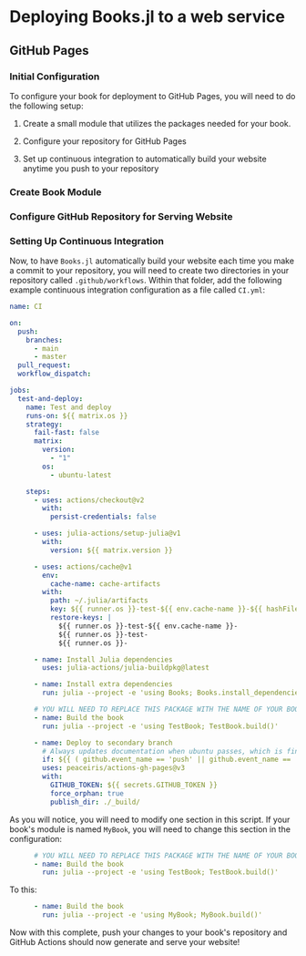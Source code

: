 # Deploying Books.jl to a web service

## GitHub Pages

### Initial Configuration

To configure your book for deployment to GitHub Pages, you will need to do the following setup:

1. Create a small module that utilizes the packages needed for your book.

2. Configure your repository for GitHub Pages

3. Set up continuous integration to automatically build your website anytime you push to your repository

### Create Book Module



### Configure GitHub Repository for Serving Website



### Setting Up Continuous Integration

Now, to have `Books.jl` automatically build your website each time you make a commit to your repository, you will need to create two directories in your repository called `.github/workflows`.
Within that folder, add the following example continuous integration configuration as a file called `CI.yml`:

```yml
name: CI

on:
  push:
    branches:
      - main
      - master
  pull_request:
  workflow_dispatch:

jobs:
  test-and-deploy:
    name: Test and deploy
    runs-on: ${{ matrix.os }}
    strategy:
      fail-fast: false
      matrix:
        version:
          - "1"
        os:
          - ubuntu-latest

    steps:
      - uses: actions/checkout@v2
        with:
          persist-credentials: false

      - uses: julia-actions/setup-julia@v1
        with:
          version: ${{ matrix.version }}

      - uses: actions/cache@v1
        env:
          cache-name: cache-artifacts
        with:
          path: ~/.julia/artifacts
          key: ${{ runner.os }}-test-${{ env.cache-name }}-${{ hashFiles('**/Project.toml') }}
          restore-keys: |
            ${{ runner.os }}-test-${{ env.cache-name }}-
            ${{ runner.os }}-test-
            ${{ runner.os }}-

      - name: Install Julia dependencies
        uses: julia-actions/julia-buildpkg@latest

      - name: Install extra dependencies
        run: julia --project -e 'using Books; Books.install_dependencies()'

      # YOU WILL NEED TO REPLACE THIS PACKAGE WITH THE NAME OF YOUR BOOK MODULE
      - name: Build the book
        run: julia --project -e 'using TestBook; TestBook.build()'

      - name: Deploy to secondary branch
        # Always updates documentation when ubuntu passes, which is fine.
        if: ${{ ( github.event_name == 'push' || github.event_name == 'workflow_dispatch') && runner.os == 'Linux' }}
        uses: peaceiris/actions-gh-pages@v3
        with:
          GITHUB_TOKEN: ${{ secrets.GITHUB_TOKEN }}
          force_orphan: true
          publish_dir: ./_build/
```

As you will notice, you will need to modify one section in this script.
If your book's module is named `MyBook`, you will need to change this section in the configuration:

```yml
      # YOU WILL NEED TO REPLACE THIS PACKAGE WITH THE NAME OF YOUR BOOK MODULE
      - name: Build the book
        run: julia --project -e 'using TestBook; TestBook.build()'
```

To this:

```yml
      - name: Build the book
        run: julia --project -e 'using MyBook; MyBook.build()'
```

Now with this complete, push your changes to your book's repository and GitHub Actions should now generate and serve your website!

